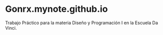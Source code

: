 # Gonrx.mynote.github.io
Trabajo Práctico para la materia Diseño y Programación I en la Escuela Da Vinci.
